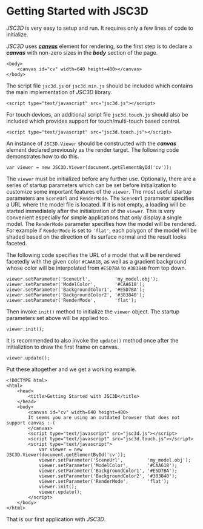 # Getting Started with JSC3D #

_JSC3D_ is very easy to setup and run. It requires only a few lines of code to initialize.

_JSC3D_ uses _**[canvas](https://developer.mozilla.org/en-US/docs/HTML/Canvas)**_ element for rendering, so the first step is to declare a _**canvas**_ with non-zero sizes in the _**body**_ section of the page.

```
<body>
    <canvas id="cv" width=640 height=480></canvas>
</body>
```

The script file `jsc3d.js` or `jsc3d.min.js` should be included which contains the main implementation of _JSC3D_ library.

```
<script type="text/javascript" src="jsc3d.js"></script>
```

For touch devices, an additional script file `jsc3d.touch.js` should also be included which provides support for touch/multi-touch based control.

```
<script type="text/javascript" src="jsc3d.touch.js"></script>
```

An instance of `JSC3D.Viewer` should be constructed with the _**canvas**_ element declared previously as the render target. The following code demonstrates how to do this.

```
var viewer = new JSC3D.Viewer(document.getElementById('cv'));
```

The `viewer` must be initialized before any further use. Optionally, there are a series of startup parameters which can be set before initialization to customize some important features of the `viewer`. The most useful startup parameters are `SceneUrl` and `RenderMode`. The `SceneUrl` parameter specifies a URL where the model file is located. If it is not empty, a loading will be started immediately after the initialization of the `viewer`. This is very convenient especially for simple applications that only display a single model. The `RenderMode` parameter specifies how the model will be rendered. For example if `RenderMode` is set to `'flat'`, each polygon of the model will be shaded based on the direction of its surface normal and the result looks faceted.

The following code specifies the URL of a model that will be rendered facetedly with the given color `#CAA618`, as well as a gradient background whose color will be interpolated from `#E5D7BA` to `#383840` from top down.

```
viewer.setParameter('SceneUrl',         'my_model.obj');
viewer.setParameter('ModelColor',       '#CAA618');
viewer.setParameter('BackgroundColor1', '#E5D7BA');
viewer.setParameter('BackgroundColor2', '#383840');
viewer.setParameter('RenderMode',       'flat');
```

Then invoke `init()` method to initialize the `viewer` object. The startup parameters set above will be applied too.

```
viewer.init();
```

It is recommended to also invoke the `update()` method once after the initializtion to draw the first frame on canvas.

```
viewer.update();
```

Put these altogether and we get a working example.

```
<!DOCTYPE html>
<html>
    <head>
        <title>Getting Started with JSC3D</title>
    </head>
    <body>
        <canvas id="cv" width=640 height=480>
        It seems you are using an outdated browser that does not support canvas :-(
        </canvas>
        <script type="text/javascript" src="jsc3d.js"></script>
        <script type="text/javascript" src="jsc3d.touch.js"></script>
        <script type="text/javascript">
            var viewer = new JSC3D.Viewer(document.getElementById('cv'));
            viewer.setParameter('SceneUrl',         'my_model.obj');
            viewer.setParameter('ModelColor',       '#CAA618');
            viewer.setParameter('BackgroundColor1', '#E5D7BA');
            viewer.setParameter('BackgroundColor2', '#383840');
            viewer.setParameter('RenderMode',       'flat');
            viewer.init();
            viewer.update();
        </script>
    </body>
</html>
```

That is our first application with _JSC3D_.